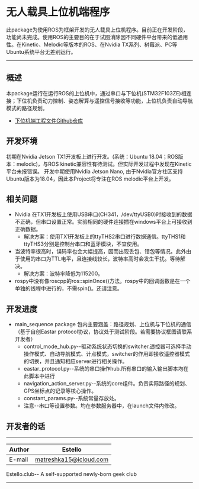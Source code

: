 无人载具上位机端程序
================
此package为使用ROS为框架开发的无人载具上位机程序。目前正在开发阶段，功能尚未完成。使用ROS的主要目的在于试图消除因不同硬件平台带来的低通用性。在Kinetic、Melodic等版本的ROS、在Nvidia TX系列、树莓派、PC等Ubuntu系统平台无差别运行。

-------

## 概述
本package运行在运行ROS的上位机中，通过串口与下位机(STM32F103ZE)相连接；下位机负责动力控制、姿态解算与遥控信号接收等功能，上位机负责自动导航模式的路径规划。
* [下位机端工程文件Github仓库](https://github.com/matreshka15/UAS-Project-STM32)
## 开发环境
初期在Nvidia Jetson TX1开发板上进行开发。(系统：Ubuntu 18.04；ROS版本：melodic)，与ROS kinetic兼容性有待测试。但实际开发过程中发现在Kinetic平台未报错误。
开发中期使用Nvidia Jetson Nano, 由于Nvidia官方社区支持Ubuntu版本为18.04，因此本Project将专注在ROS melodic平台上开发。

## 相关问题
* Nvidia 在TX1开发板上使用USB串口(CH341，/dev/ttyUSB0)时接收到的数据不正确，但串口设置正常。实验相同的硬件连接插在windows平台上可接收到正确数据。
  * 解决方案：使用TX1开发板上的ttyTHS2串口进行数据通信。ttyTHS1和ttyTHS3分别是控制台串口和蓝牙模块，不宜使用。
* 当波特率很高时，误码率也会大幅提高，因而出现丢包、错包等情况。此外由于使用的串口为TTL电平，且连接线较长，波特率高时会发生干扰。等待解决。
  * 解决方案：波特率降低为115200。
* rospy中没有像roscpp的ros::spinOnce()方法。rospy中的回调函数是在一个单独的线程中进行的，不需spin()。还请注意。

## 开发进度
* main_sequence package
包内主要涵盖：路径规划、上位机与下位机的通信（基于自创Eastar protocol协议，协议处于测试阶段。若需要协议框图请联系开发者）
  * control_mode_hub.py--驱动系统状态切换的switcher.遥控器可选择手动操作模式、自动导航模式、计点模式，switcher的作用即接收遥控器模式的切换，并且通知相应server进行相关操作。
  * eastar_protocol.py--系统的串口操作hub.所有串口的输入输出脚本均在此脚本中进行
  * navigation_action_server.py--系统的core组件。负责实际路径的规划、GPS坐标点的记录等核心操作。
  * constant_params.py--系统常量存放处。
  * 注意--串口等设置参数。均在参数服务器中，在launch文件内修改。

## 开发者的话
****

|Author|Estello|
|---|---
|E-mail|matreshka15@icloud.com

Estello.club-- A self-supported newly-born geek club
****
